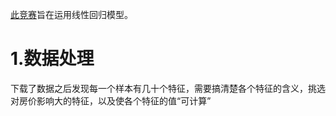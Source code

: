 [此竞赛](https://www.kaggle.com/competitions/house-prices-advanced-regression-techniques)旨在运用线性回归模型。

# 1.数据处理

下载了数据之后发现每一个样本有几十个特征，需要搞清楚各个特征的含义，挑选对房价影响大的特征，以及使各个特征的值“可计算”
